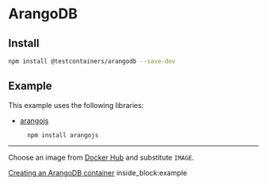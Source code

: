 # ArangoDB

## Install

```bash
npm install @testcontainers/arangodb --save-dev
```

## Example

This example uses the following libraries:

- [arangojs](https://www.npmjs.com/package/arangojs/v/6.0.0-alpha.0)

        npm install arangojs

---

Choose an image from [Docker Hub](https://hub.docker.com/_/arangodb) and substitute `IMAGE`.

<!--codeinclude-->
[Creating an ArangoDB container](../../packages/modules/arangodb/src/arangodb-container.test.ts) inside_block:example
<!--/codeinclude-->
